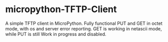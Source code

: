 # micropython-TFTP-Client
A simple TFTP client in MicroPython. Fully functional PUT and GET in octet mode, with os and server error reporting. GET is working in netascii mode, while PUT is still Work in progress and disabled.
